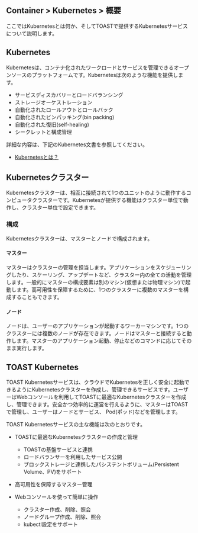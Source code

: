 ## Container > Kubernetes > 概要
ここではKubernetesとは何か、そしてTOASTで提供するKubernetesサービスについて説明します。

## Kubernetes
Kubernetesは、コンテナ化されたワークロードとサービスを管理できるオープンソースのプラットフォームです。Kubernetesは次のような機能を提供します。

* サービスディスカバリーとロードバランシング
* ストレージオーケストレーション
* 自動化されたロールアウトとロールバック
* 自動化されたビンパッキング(bin packing)
* 自動化された復旧(self-healing)
* シークレットと構成管理

詳細な内容は、下記のKubernetes文書を参照してください。

* [Kubernetesとは？](https://kubernetes.io/docs/concepts/overview/what-is-kubernetes/)

## Kubernetesクラスター
Kubernetesクラスターは、相互に接続されて1つのユニットのように動作するコンピュータクラスターです。Kubernetesが提供する機能はクラスター単位で動作し、クラスター単位で設定できます。

### 構成
Kubernetesクラスターは、マスターとノードで構成されます。

#### マスター
マスターはクラスターの管理を担当します。アプリケーションをスケジューリングしたり、スケーリング、アップデートなど、クラスター内の全ての活動を管理します。一般的にマスターの構成要素は別のマシン(仮想または物理マシン)で起動します。高可用性を保障するために、1つのクラスターに複数のマスターを構成することもできます。

#### ノード
ノードは、ユーザーのアプリケーションが起動するワーカーマシンです。1つのクラスターには複数のノードが存在できます。ノードはマスターと接続すると動作します。マスターのアプリケーション起動、停止などのコマンドに応じてそのまま実行します。


## TOAST Kubernetes
TOAST Kubernetesサービスは、クラウドでKubernetesを正しく安全に起動できるようにKubernetesクラスターを作成し、管理できるサービスです。ユーザーはWebコンソールを利用してTOASTに最適なKubernetesクラスターを作成し、管理できます。安全かつ効率的に運営を行えるように、マスターはTOASTで管理し、ユーザーはノードとサービス、 Pod(ポッド)などを管理します。

TOAST Kubernetesサービスの主な機能は次のとおりです。

* TOASTに最適なKubernetesクラスターの作成と管理
    * TOASTの基盤サービスと連携
    * ロードバランサーを利用したサービス公開
    * ブロックストレージと連携したパシステントボリューム(Persistent Volume、PV)をサポート

* 高可用性を保障するマスター管理

* Webコンソールを使って簡単に操作
    * クラスター作成、削除、照会
    * ノードグループ作成、削除、照会
    * kubectl設定をサポート
